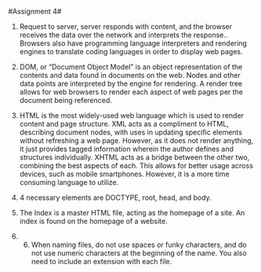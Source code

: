 #Assignment 4#

1. Request to server, server responds with content, and the browser receives the data over the network and interprets the response..  Browsers also have programming language interpreters and rendering engines to translate coding languages in order to display web pages.

2. DOM, or “Document Object Model” is an object representation of the contents and data found in documents on the web. Nodes and other data points are interpreted by the engine for rendering. A render tree allows for web browsers to render each aspect of web pages per the document being referenced.
  
3. HTML is the most widely-used web language which is used to render content and page structure. XML acts as a compliment to HTML, describing document nodes, with uses in updating specific elements without refreshing a web page. However, as it does not render anything, it just provides tagged information wherein the author defines and structures individually. XHTML acts as a bridge between the other two, combining the best aspects of each. This allows for better usage across devices, such as mobile smartphones. However, it is a more time consuming language to utilize.
     
4. 4 necessary elements are DOCTYPE, root, head, and body.
        
5. The Index is a master HTML file, acting as the homepage of a site. An index is found on the homepage of a website.
        
6. 6. When naming files, do not use spaces or funky characters, and do not use numeric characters at the beginning of the name. You also need to include an extension with each file. 
